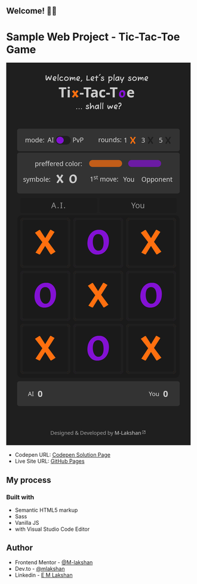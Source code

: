## Welcome! 👋🏼

# Sample Web Project - Tic-Tac-Toe Game

![This is the design preview for the Game](./preview_Tix-Tac-Toe.png)

- Codepen URL: [Codepen Solution Page](https://codepen.io/m-lakshan/full/wvojjaE)
- Live Site URL: [GitHub Pages](https://m-lakshan.github.io/web_game_Tic-Tac-Toe/)

## My process

### Built with

- Semantic HTML5 markup
- Sass
- Vanilla JS
- with Visual Studio Code Editor

## Author

- Frontend Mentor - [@M-lakshan](https://www.frontendmentor.io/profile/M-lakshan)
- Dev.to - [@mlakshan](https://dev.to/mlakshan)
- Linkedin - [E M Lakshan](https://www.linkedin.com/in/e-m-lakshan-190212216/)
